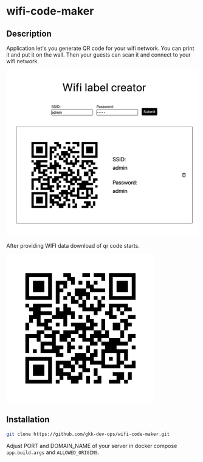 # wifi-code-maker

## Description

Application let's you generate QR code for your wifi network. You can print it and put it on the wall. Then your guests can scan it and connect to your wifi network.

<img src="docs/App screenshot.png">

After providing WIFI data download of qr code starts.

<img src="docs/admin - QR Code.png">

## Installation

```bash
git clone https://github.com/gkk-dev-ops/wifi-code-maker.git
```

Adjust PORT and DOMAIN_NAME of your server in docker compose `app.build.args` and `ALLOWED_ORIGINS`.

